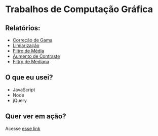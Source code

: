 # Trabalhos de Computação Gráfica

## Relatórios:

- [Correção de Gama](relatorios/gammaCorrection.md)
- [Limiarização](relatorios/thresholding.md)
- [Filtro de Média](relatorios/averagingFilter.md)
- [Aumento de Contraste](relatorios/contrast.md)
- [Filtro de Mediana](relatorios/medianFilter.md)

## O que eu usei?

- JavaScript
- Node
- jQuery

## Quer ver em ação?

Acesse [esse link](https://gilmaicor.github.io/Trabalhos-de-CG/)